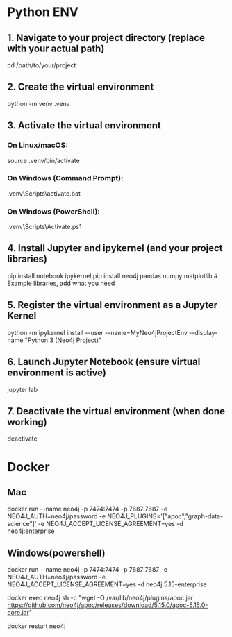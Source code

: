 
# Python ENV

## 1. Navigate to your project directory (replace with your actual path)
cd /path/to/your/project

## 2. Create the virtual environment
python -m venv .venv

## 3. Activate the virtual environment
### On Linux/macOS:
source .venv/bin/activate
### On Windows (Command Prompt):  
 .venv\Scripts\activate.bat
### On Windows (PowerShell):  
 .venv\Scripts\Activate.ps1

## 4. Install Jupyter and ipykernel (and your project libraries)
pip install notebook ipykernel
pip install neo4j pandas numpy matplotlib # Example libraries, add what you need

## 5. Register the virtual environment as a Jupyter Kernel
python -m ipykernel install --user --name=MyNeo4jProjectEnv --display-name "Python 3 (Neo4j Project)"

## 6. Launch Jupyter Notebook (ensure virtual environment is active)
jupyter lab

## 7. Deactivate the virtual environment (when done working)
deactivate



# Docker

## Mac  
docker run --name neo4j -p 7474:7474 -p 7687:7687 -e NEO4J_AUTH=neo4j/password -e NEO4J_PLUGINS='["apoc","graph-data-science"]' -e NEO4J_ACCEPT_LICENSE_AGREEMENT=yes -d neo4j:enterprise

## Windows(powershell)  
docker run --name neo4j -p 7474:7474 -p 7687:7687 -e NEO4J_AUTH=neo4j/password -e NEO4J_ACCEPT_LICENSE_AGREEMENT=yes -d neo4j:5.15-enterprise  

docker exec neo4j sh -c "wget -O /var/lib/neo4j/plugins/apoc.jar https://github.com/neo4j/apoc/releases/download/5.15.0/apoc-5.15.0-core.jar"  

docker restart neo4j  

